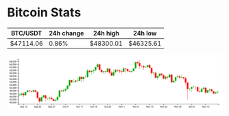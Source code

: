 # Bitcoin Stats

BTC/USDT|24h change|24h high|24h low|
|---|---|---|---|
|$47114.06|0.86%|$48300.01|$46325.61|

<img src="./chart.svg">

